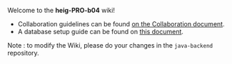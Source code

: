 Welcome to the **heig-PRO-b04** wiki!

* Collaboration guidelines can be found [on the Collaboration document](Collaboration).
* A database setup guide can be found on [this document](Database.Setup).

Note : to modify the Wiki, please do your changes in the `java-backend` repository.